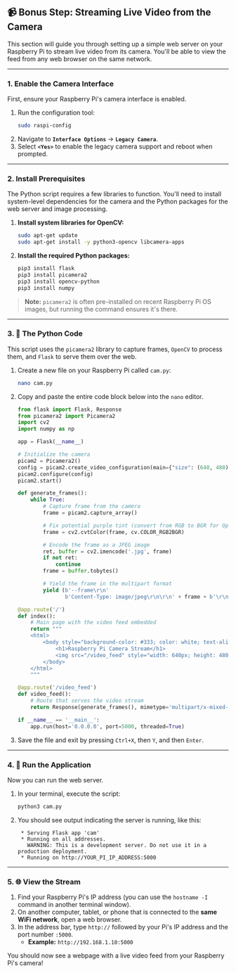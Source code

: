 ## 📹 Bonus Step: Streaming Live Video from the Camera

This section will guide you through setting up a simple web server on your Raspberry Pi to stream live video from its camera. You'll be able to view the feed from any web browser on the same network.

---
### 1. Enable the Camera Interface

First, ensure your Raspberry Pi's camera interface is enabled.

1.  Run the configuration tool:
    ```bash
    sudo raspi-config
    ```
2.  Navigate to **`Interface Options`** → **`Legacy Camera`**.
3.  Select **`<Yes>`** to enable the legacy camera support and reboot when prompted.

---
### 2. Install Prerequisites

The Python script requires a few libraries to function. You'll need to install system-level dependencies for the camera and the Python packages for the web server and image processing.

1.  **Install system libraries for OpenCV:**
    ```bash
    sudo apt-get update
    sudo apt-get install -y python3-opencv libcamera-apps
    ```
2.  **Install the required Python packages:**
    ```bash
    pip3 install flask
    pip3 install picamera2
    pip3 install opencv-python
    pip3 install numpy
    ```
> **Note:** `picamera2` is often pre-installed on recent Raspberry Pi OS images, but running the command ensures it's there.

---
### 3. 🐍 The Python Code

This script uses the `picamera2` library to capture frames, `OpenCV` to process them, and `Flask` to serve them over the web.

1.  Create a new file on your Raspberry Pi called `cam.py`:
    ```bash
    nano cam.py
    ```
2.  Copy and paste the entire code block below into the `nano` editor.

    ```python
    from flask import Flask, Response
    from picamera2 import Picamera2
    import cv2
    import numpy as np

    app = Flask(__name__)

    # Initialize the camera
    picam2 = Picamera2()
    config = picam2.create_video_configuration(main={"size": (640, 480)})  # 640x480 for smoother streaming
    picam2.configure(config)
    picam2.start()

    def generate_frames():
        while True:
            # Capture frame from the camera
            frame = picam2.capture_array()

            # Fix potential purple tint (convert from RGB to BGR for OpenCV)
            frame = cv2.cvtColor(frame, cv.COLOR_RGB2BGR)

            # Encode the frame as a JPEG image
            ret, buffer = cv2.imencode('.jpg', frame)
            if not ret:
                continue
            frame = buffer.tobytes()

            # Yield the frame in the multipart format
            yield (b'--frame\r\n'
                   b'Content-Type: image/jpeg\r\n\r\n' + frame + b'\r\n')

    @app.route('/')
    def index():
        # Main page with the video feed embedded
        return """
        <html>
            <body style="background-color: #333; color: white; text-align: center;">
                <h1>Raspberry Pi Camera Stream</h1>
                <img src="/video_feed" style="width: 640px; height: 480px; border: 2px solid #555;">
            </body>
        </html>
        """

    @app.route('/video_feed')
    def video_feed():
        # Route that serves the video stream
        return Response(generate_frames(), mimetype='multipart/x-mixed-replace; boundary=frame')

    if __name__ == '__main__':
        app.run(host='0.0.0.0', port=5000, threaded=True)

    ```
3.  Save the file and exit by pressing `Ctrl+X`, then `Y`, and then `Enter`.

---
### 4. 🚀 Run the Application

Now you can run the web server.

1.  In your terminal, execute the script:
    ```bash
    python3 cam.py
    ```
2.  You should see output indicating the server is running, like this:
    ```
     * Serving Flask app 'cam'
     * Running on all addresses.
       WARNING: This is a development server. Do not use it in a production deployment.
     * Running on http://YOUR_PI_IP_ADDRESS:5000
    ```

---
### 5. 🌐 View the Stream

1.  Find your Raspberry Pi's IP address (you can use the `hostname -I` command in another terminal window).
2.  On another computer, tablet, or phone that is connected to the **same WiFi network**, open a web browser.
3.  In the address bar, type `http://` followed by your Pi's IP address and the port number `:5000`.
    * **Example:** `http://192.168.1.10:5000`

You should now see a webpage with a live video feed from your Raspberry Pi's camera!
